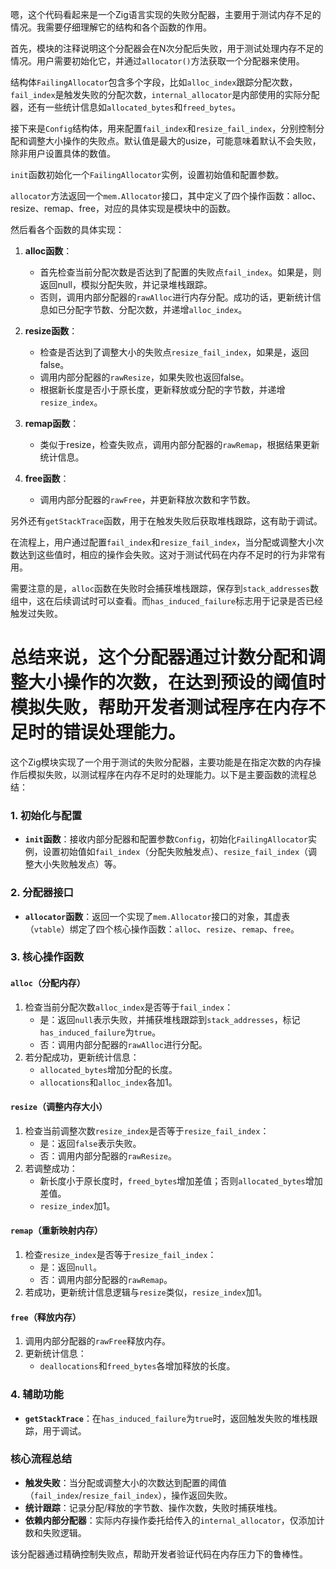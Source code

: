 嗯，这个代码看起来是一个Zig语言实现的失败分配器，主要用于测试内存不足的情况。我需要仔细理解它的结构和各个函数的作用。

首先，模块的注释说明这个分配器会在N次分配后失败，用于测试处理内存不足的情况。用户需要初始化它，并通过`allocator()`方法获取一个分配器来使用。

结构体`FailingAllocator`包含多个字段，比如`alloc_index`跟踪分配次数，`fail_index`是触发失败的分配次数，`internal_allocator`是内部使用的实际分配器，还有一些统计信息如`allocated_bytes`和`freed_bytes`。

接下来是`Config`结构体，用来配置`fail_index`和`resize_fail_index`，分别控制分配和调整大小操作的失败点。默认值是最大的usize，可能意味着默认不会失败，除非用户设置具体的数值。

`init`函数初始化一个`FailingAllocator`实例，设置初始值和配置参数。

`allocator`方法返回一个`mem.Allocator`接口，其中定义了四个操作函数：alloc、resize、remap、free，对应的具体实现是模块中的函数。

然后看各个函数的具体实现：

1. **alloc函数**：
   - 首先检查当前分配次数是否达到了配置的失败点`fail_index`。如果是，则返回null，模拟分配失败，并记录堆栈跟踪。
   - 否则，调用内部分配器的`rawAlloc`进行内存分配。成功的话，更新统计信息如已分配字节数、分配次数，并递增`alloc_index`。

2. **resize函数**：
   - 检查是否达到了调整大小的失败点`resize_fail_index`，如果是，返回false。
   - 调用内部分配器的`rawResize`，如果失败也返回false。
   - 根据新长度是否小于原长度，更新释放或分配的字节数，并递增`resize_index`。

3. **remap函数**：
   - 类似于resize，检查失败点，调用内部分配器的`rawRemap`，根据结果更新统计信息。

4. **free函数**：
   - 调用内部分配器的`rawFree`，并更新释放次数和字节数。

另外还有`getStackTrace`函数，用于在触发失败后获取堆栈跟踪，这有助于调试。

在流程上，用户通过配置`fail_index`和`resize_fail_index`，当分配或调整大小次数达到这些值时，相应的操作会失败。这对于测试代码在内存不足时的行为非常有用。

需要注意的是，`alloc`函数在失败时会捕获堆栈跟踪，保存到`stack_addresses`数组中，这在后续调试时可以查看。而`has_induced_failure`标志用于记录是否已经触发过失败。

总结来说，这个分配器通过计数分配和调整大小操作的次数，在达到预设的阈值时模拟失败，帮助开发者测试程序在内存不足时的错误处理能力。
================================================
这个Zig模块实现了一个用于测试的失败分配器，主要功能是在指定次数的内存操作后模拟失败，以测试程序在内存不足时的处理能力。以下是主要函数的流程总结：

### 1. **初始化与配置**
- **`init`函数**：接收内部分配器和配置参数`Config`，初始化`FailingAllocator`实例，设置初始值如`fail_index`（分配失败触发点）、`resize_fail_index`（调整大小失败触发点）等。

### 2. **分配器接口**
- **`allocator`函数**：返回一个实现了`mem.Allocator`接口的对象，其虚表（`vtable`）绑定了四个核心操作函数：`alloc`、`resize`、`remap`、`free`。

### 3. 核心操作函数
#### **`alloc`（分配内存）**
1. 检查当前分配次数`alloc_index`是否等于`fail_index`：
   - 是：返回`null`表示失败，并捕获堆栈跟踪到`stack_addresses`，标记`has_induced_failure`为`true`。
   - 否：调用内部分配器的`rawAlloc`进行分配。
2. 若分配成功，更新统计信息：
   - `allocated_bytes`增加分配的长度。
   - `allocations`和`alloc_index`各加1。

#### **`resize`（调整内存大小）**
1. 检查当前调整次数`resize_index`是否等于`resize_fail_index`：
   - 是：返回`false`表示失败。
   - 否：调用内部分配器的`rawResize`。
2. 若调整成功：
   - 新长度小于原长度时，`freed_bytes`增加差值；否则`allocated_bytes`增加差值。
   - `resize_index`加1。

#### **`remap`（重新映射内存）**
1. 检查`resize_index`是否等于`resize_fail_index`：
   - 是：返回`null`。
   - 否：调用内部分配器的`rawRemap`。
2. 若成功，更新统计信息逻辑与`resize`类似，`resize_index`加1。

#### **`free`（释放内存）**
1. 调用内部分配器的`rawFree`释放内存。
2. 更新统计信息：
   - `deallocations`和`freed_bytes`各增加释放的长度。

### 4. 辅助功能
- **`getStackTrace`**：在`has_induced_failure`为`true`时，返回触发失败的堆栈跟踪，用于调试。

### 核心流程总结
- **触发失败**：当分配或调整大小的次数达到配置的阈值（`fail_index`/`resize_fail_index`），操作返回失败。
- **统计跟踪**：记录分配/释放的字节数、操作次数，失败时捕获堆栈。
- **依赖内部分配器**：实际内存操作委托给传入的`internal_allocator`，仅添加计数和失败逻辑。

该分配器通过精确控制失败点，帮助开发者验证代码在内存压力下的鲁棒性。